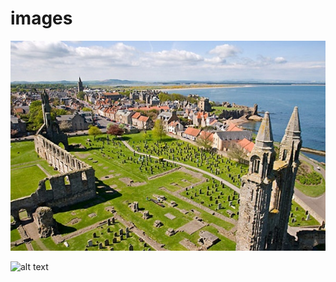 # images

![](https://raw.githubusercontent.com/jiweiyuan/images/main/20231023-st-andrews.jpeg)

![alt text](image.png)
